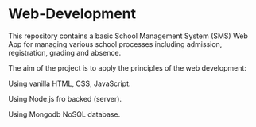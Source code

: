# Web-Development

This repository contains a basic School Management System (SMS) Web App for managing various school processes including admission, registration, grading and absence.

The aim of the project is to apply the principles of the web development:

Using vanilla HTML, CSS, JavaScript.

Using Node.js fro backed (server).

Using Mongodb NoSQL database.
